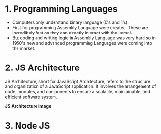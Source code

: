 # 1. Programming Languages

* Computers only understand binary language (0's and 1's).
* First for programming Assembly Language were created. These are incredibely fast as they can directly interact with the kernel.
* But coding and writing logic in Assembly Language was very hard so in 1950's new and advanced programming Languages were coming into the market.

# 2. JS Architecture

JS Architecture, short for JavaScript Architecture, refers to the structure and organization of a JavaScript application. It involves the arrangement of code, modules, and components to ensure a scalable, maintainable, and efficient software system.

**JS Architecture image**

# 3. Node JS

